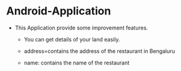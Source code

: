# Android-Application

* This Application provide some improvement features.

   * You can get details of your land easily.

    * address=contains the address of the restaurant in Bengaluru

     * name: contains the name of the restaurant
